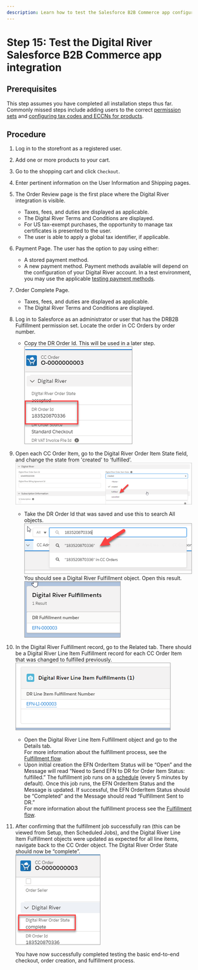 ```yaml
---
description: Learn how to test the Salesforce B2B Commerce app configuration.
---
```


# Step 15: Test the Digital River Salesforce B2B Commerce app integration

##

## Prerequisites

This step assumes you have completed all installation steps thus far. Commonly missed steps include adding users to the correct [permission sets](step-11-manage-permission-sets.md) and [configuring tax codes and ECCNs for products](step-6-import-eccn-codes-tax-groups-and-tax-types.md#step-5d-assign-tax-and-eccns-to-products).

## Procedure

1. Log in to the storefront as a registered user.
2. Add one or more products to your cart.
3. Go to the shopping cart and click `Checkout`.
4. Enter pertinent information on the User Information and Shipping pages.
5. The Order Review page is the first place where the Digital River integration is visible.
   * Taxes, fees, and duties are displayed as applicable.
   * The Digital River Terms and Conditions are displayed.
   * For US tax-exempt purchases, the opportunity to manage tax certificates is presented to the user.
   * The user is able to apply a global tax identifier, if applicable.
6. Payment Page. The user has the option to pay using either:
   * A stored payment method.
   * A new payment method. Payment methods available will depend on the configuration of your Digital River account. In a test environment, you may use the applicable [testing payment methods](https://docs.digitalriver.com/digital-river-api/payment-integrations-1/testing-scenarios).
7. Order Complete Page.
   * Taxes, fees, and duties are displayed as applicable.
   * The Digital River Terms and Conditions are displayed.
8. Log in to Salesforce as an administrator or user that has the DRB2B Fulfillment permission set. Locate the order in CC Orders by order number.
   * Copy the DR Order Id. This will be used in a later step.  \
     ![](<../.gitbook/assets/13DROrderID (1).png>)&#x20;
9. Open each CC Order Item, go to the Digital River Order Item State field, and change the state from 'created' to ‘fulfilled’.\
   &#x20;![](../.gitbook/assets/13DROrderIDSubscript.png)&#x20;
   * Take the DR Order Id that was saved and use this to search All objects.\
     &#x20;![](../.gitbook/assets/13SearchOrderNumber.png) \
     You should see a Digital River Fulfillment object. Open this result.\
     &#x20;![](../.gitbook/assets/13DrFulfillments.png)&#x20;
10. In the Digital River Fulfillment record, go to the Related tab. There should be a Digital River Line Item Fulfillment record for each CC Order Item that was changed to fulfilled previously.\
    &#x20;![](../.gitbook/assets/13LineItemFulfillments.png)&#x20;
    * Open the Digital River Line Item Fulfillment object and go to the Details tab.\
      For more information about the fulfillment process, see the [Fulfillment flow](step-8-set-up-digital-river-fulfillments.md).
    * Upon initial creation the EFN OrderItem Status will be “Open” and the Message will read “Need to Send EFN to DR for Order Item Status: fulfilled.” The fulfillment job runs on a [schedule](step-12-schedule-backend-jobs.md) (every 5 minutes by default). Once this job runs, the EFN OrderItem Status and the Message is updated. If successful, the EFN OrderItem Status should be “Completed” and the Message should read “Fulfillment Sent to DR.”\
      For more information about the fulfillment process see the [Fulfillment flow](step-8-set-up-digital-river-fulfillments.md).
11. After confirming that the fulfillment job successfully ran (this can be viewed from Setup, then Scheduled Jobs), and the Digital River Line Item Fulfillment objects were updated as expected for all line items, navigate back to the CC Order object. The Digital River Order State should now be “complete”.\
    ![](../.gitbook/assets/13OrderComplete.png)&#x20;

    You have now successfully completed testing the basic end-to-end checkout, order creation, and fulfillment process.
